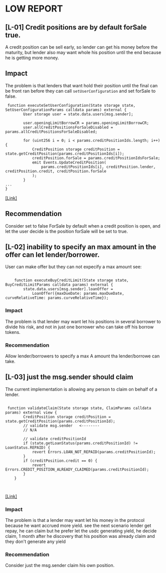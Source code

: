 # LOW REPORT

## [L-01] Credit positions are by default forSale true.

A credit position can be sell early, so lender can get his money before the maturity, but lender also may want whole his position until the end because he is getting more money.

## Impact

The problem is that lenders that want hold their position until the final can be front ran before they can call `setUserConfiguration` and set forSale to false.

```solidity
 function executeSetUserConfiguration(State storage state, SetUserConfigurationParams calldata params) external {
        User storage user = state.data.users[msg.sender];

        user.openingLimitBorrowCR = params.openingLimitBorrowCR;
        user.allCreditPositionsForSaleDisabled = params.allCreditPositionsForSaleDisabled;

        for (uint256 i = 0; i < params.creditPositionIds.length; i++) {
            CreditPosition storage creditPosition = state.getCreditPosition(params.creditPositionIds[i]);
            creditPosition.forSale = params.creditPositionIdsForSale;
            emit Events.UpdateCreditPosition(
                params.creditPositionIds[i], creditPosition.lender, creditPosition.credit, creditPosition.forSale
            );
        }
...
}

```
[[Link]](https://github.com/code-423n4/2024-06-size/blob/8850e25fb088898e9cf86f9be1c401ad155bea86/src/libraries/actions/SetUserConfiguration.sol#L71)

## Recommendation

Consider set to false ForSale by default when a credit position is open, and let the user decide is the position forSale will be set to true.

## [L-02] inability to specify an max amount in the offer can let lender/borrower.

User can make offer but they can not expecify a max amount see:

```solidity

    function executeBuyCreditLimit(State storage state, BuyCreditLimitParams calldata params) external {
        state.data.users[msg.sender].loanOffer =
            LoanOffer({maxDueDate: params.maxDueDate, curveRelativeTime: params.curveRelativeTime});

```

### Impact

The problem is that lender may want let his positions in several borrower to divide his risk, and not in just one borrower who can take off his borrow tokens.

### Recommendation

Allow lender/borrowers to specify a max A amount tha lender/borrowe can take.

## [L-03] just the msg.sender should claim

The current implementation is allowing any person to claim on behalf of a lender.

```solidity

 function validateClaim(State storage state, ClaimParams calldata params) external view {
        CreditPosition storage creditPosition = state.getCreditPosition(params.creditPositionId);
        // validate msg.sender   <--------
        // N/A

        // validate creditPositionId
        if (state.getLoanStatus(params.creditPositionId) != LoanStatus.REPAID) {
            revert Errors.LOAN_NOT_REPAID(params.creditPositionId);
        }
        if (creditPosition.credit == 0) {
            revert Errors.CREDIT_POSITION_ALREADY_CLAIMED(params.creditPositionId);
        }
    }



```
[[Link]](https://github.com/code-423n4/2024-06-size/blob/8850e25fb088898e9cf86f9be1c401ad155bea86/src/libraries/actions/Claim.sol#L31C4-L44C1)

### Impact 
The problem is that a lender may want let his money in the protocol because he want accrued more yield. see the next scenario lender get repay, he can claim but he prefer let the usdc generating yield, he decide claim, 1 month after he discovery that his position was already claim and they don't generate any yield

### Recommendation
Consider just the msg.sender claim his own position.

